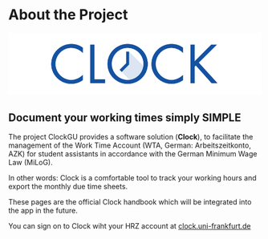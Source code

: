 # About the Project

![](.gitbook/assets/clock_current_logo_600x150.png)

## Document your working times simply SIMPLE

The project ClockGU provides a software solution \(**Clock**\), to facilitate the management of the Work Time Account \(WTA, German: Arbeitszeitkonto, AZK\) for student assistants in accordance with the German Minimum Wage Law \(MiLoG\).

In other words: Clock is a comfortable tool to track your working hours and export the monthly due time sheets.

These pages are the official Clock handbook which will be integrated into the app in the future.

You can sign on to Clock wiht your HRZ account at [clock.uni-frankfurt.de](http://clock.uni-frankfurt.de)


